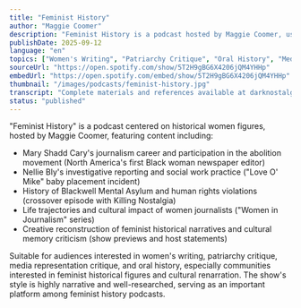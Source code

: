 ```yaml
---
title: "Feminist History"
author: "Maggie Coomer"
description: "Feminist History is a podcast hosted by Maggie Coomer, using creative non-fiction narrative to tell the life stories of historical women figures, focusing on those who challenged norms and advanced gender equality. The show's content covers pioneering women in journalism, mental asylum human rights history, baby placement controversies, and Black women newspaper editors, emphasizing the intersection of historical renarration and cultural memory. Spotify rating of 4.9 (7 reviews), representing exemplary work among feminist history podcasts."
publishDate: 2025-09-12
language: "en"
topics: ["Women's Writing", "Patriarchy Critique", "Oral History", "Media Representation Critique"]
sourceUrl: "https://open.spotify.com/show/5T2H9gBG6X4206jQM4YHHp"
embedUrl: "https://open.spotify.com/embed/show/5T2H9gBG6X4206jQM4YHHp"
thumbnail: "/images/podcasts/feminist-history.jpg"
transcript: "Complete materials and references available at darknostalgiaworks.com"
status: "published"
---
```


"Feminist History" is a podcast centered on historical women figures, hosted by Maggie Coomer, featuring content including:

- Mary Shadd Cary's journalism career and participation in the abolition movement (North America's first Black woman newspaper editor)
- Nellie Bly's investigative reporting and social work practice ("Love O' Mike" baby placement incident)
- History of Blackwell Mental Asylum and human rights violations (crossover episode with Killing Nostalgia)
- Life trajectories and cultural impact of women journalists ("Women in Journalism" series)
- Creative reconstruction of feminist historical narratives and cultural memory criticism (show previews and host statements)

Suitable for audiences interested in women's writing, patriarchy critique, media representation critique, and oral history, especially communities interested in feminist historical figures and cultural renarration. The show's style is highly narrative and well-researched, serving as an important platform among feminist history podcasts.